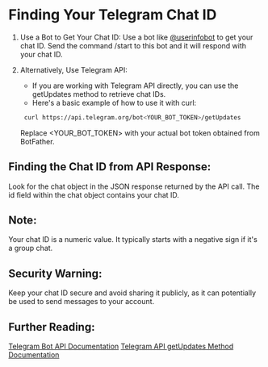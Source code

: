 # Finding Your Telegram Chat ID

1. Use a Bot to Get Your Chat ID:
   Use a bot like [@userinfobot](https://t.me/userinfobot) to get your chat ID. 
   Send the command /start to this bot and it will respond with your chat ID.

2. Alternatively, Use Telegram API:
   - If you are working with Telegram API directly, you can use the getUpdates method to retrieve chat IDs.
   - Here's a basic example of how to use it with curl:
    ```bash   
     curl https://api.telegram.org/bot<YOUR_BOT_TOKEN>/getUpdates
     ```
     Replace <YOUR_BOT_TOKEN> with your actual bot token obtained from BotFather.

## Finding the Chat ID from API Response:
   Look for the chat object in the JSON response returned by the API call.
   The id field within the chat object contains your chat ID.

## Note:
   Your chat ID is a numeric value. It typically starts with a negative sign if it's a group chat.

## Security Warning:
   Keep your chat ID secure and avoid sharing it publicly, as it can potentially be used to send messages to your account.

## Further Reading:
   [Telegram Bot API Documentation](https://core.telegram.org/bots/api)
   [Telegram API getUpdates Method Documentation](https://core.telegram.org/bots/api#getupdates)
